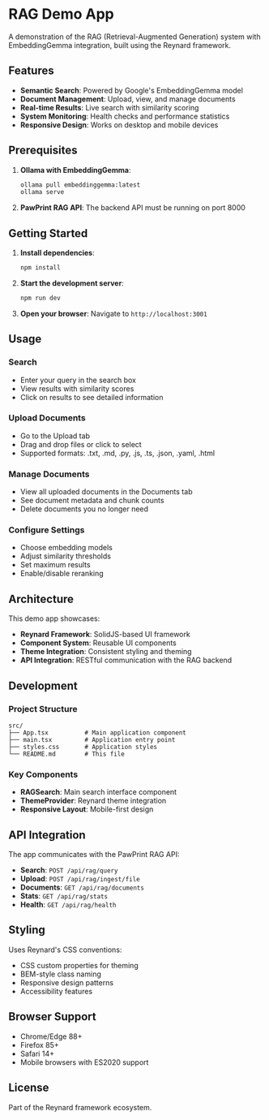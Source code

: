 # RAG Demo App

A demonstration of the RAG (Retrieval-Augmented Generation) system with EmbeddingGemma integration, built using the Reynard framework.

## Features

- **Semantic Search**: Powered by Google's EmbeddingGemma model
- **Document Management**: Upload, view, and manage documents
- **Real-time Results**: Live search with similarity scoring
- **System Monitoring**: Health checks and performance statistics
- **Responsive Design**: Works on desktop and mobile devices

## Prerequisites

1. **Ollama with EmbeddingGemma**:

   ```bash
   ollama pull embeddinggemma:latest
   ollama serve
   ```

2. **PawPrint RAG API**: The backend API must be running on port 8000

## Getting Started

1. **Install dependencies**:

   ```bash
   npm install
   ```

2. **Start the development server**:

   ```bash
   npm run dev
   ```

3. **Open your browser**:
   Navigate to `http://localhost:3001`

## Usage

### Search

- Enter your query in the search box
- View results with similarity scores
- Click on results to see detailed information

### Upload Documents

- Go to the Upload tab
- Drag and drop files or click to select
- Supported formats: .txt, .md, .py, .js, .ts, .json, .yaml, .html

### Manage Documents

- View all uploaded documents in the Documents tab
- See document metadata and chunk counts
- Delete documents you no longer need

### Configure Settings

- Choose embedding models
- Adjust similarity thresholds
- Set maximum results
- Enable/disable reranking

## Architecture

This demo app showcases:

- **Reynard Framework**: SolidJS-based UI framework
- **Component System**: Reusable UI components
- **Theme Integration**: Consistent styling and theming
- **API Integration**: RESTful communication with the RAG backend

## Development

### Project Structure

```
src/
├── App.tsx          # Main application component
├── main.tsx         # Application entry point
├── styles.css       # Application styles
└── README.md        # This file
```

### Key Components

- **RAGSearch**: Main search interface component
- **ThemeProvider**: Reynard theme integration
- **Responsive Layout**: Mobile-first design

## API Integration

The app communicates with the PawPrint RAG API:

- **Search**: `POST /api/rag/query`
- **Upload**: `POST /api/rag/ingest/file`
- **Documents**: `GET /api/rag/documents`
- **Stats**: `GET /api/rag/stats`
- **Health**: `GET /api/rag/health`

## Styling

Uses Reynard's CSS conventions:

- CSS custom properties for theming
- BEM-style class naming
- Responsive design patterns
- Accessibility features

## Browser Support

- Chrome/Edge 88+
- Firefox 85+
- Safari 14+
- Mobile browsers with ES2020 support

## License

Part of the Reynard framework ecosystem.


